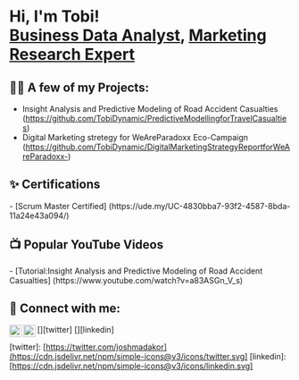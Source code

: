 <h1>Hi, I'm Tobi! <br/><a href="https://github.com/TobiDynamic">Business Data Analyst</a>, <a href="[https://www.linkedin.com/in/adekanmi-oluwatobiloba/]">Marketing Research Expert</a>

<h2>👨‍💻 A few of my Projects:</h2>

  - Insight Analysis and Predictive Modeling of Road Accident Casualties (https://github.com/TobiDynamic/PredictiveModellingforTravelCasualties)
  -  Digital Marketing stretegy for WeAreParadoxx Eco-Campaign (https://github.com/TobiDynamic/DigitalMarketingStrategyReportforWeAreParadoxx-)
    
<h2>✨ Certifications</h2>
- [Scrum Master Certified] (https://ude.my/UC-4830bba7-93f2-4587-8bda-11a24e43a094/)

<h2>📺 Popular YouTube Videos</h2>
- [Tutorial:Insight Analysis and Predictive Modeling of Road Accident Casualties] (https://www.youtube.com/watch?v=a83ASGn_V_s)

<h2> 🤳 Connect with me:</h2>

[<img align="left" alt="JoshMadakor | Twitter" width="22px" src="https://cdn.jsdelivr.net/npm/simple-icons@v3/icons/twitter.svg" />][twitter]
[<img align="left" alt="JoshMadakor | LinkedIn" width="22px" src="https://cdn.jsdelivr.net/npm/simple-icons@v3/icons/linkedin.svg" />][linkedin]

[twitter]: [https://twitter.com/joshmadakor](https://cdn.jsdelivr.net/npm/simple-icons@v3/icons/twitter.svg]
[linkedin]: [https://cdn.jsdelivr.net/npm/simple-icons@v3/icons/linkedin.svg]

<!--
**TobiDynamic/TobiDynamic** is a ✨ _special_ ✨ repository because its `README.md` (this file) appears on your GitHub profile.

Here are some ideas to get you started:

- 🔭 I’m currently working on ...
- 🌱 I’m currently learning ...
- 👯 I’m looking to collaborate on ...
- 🤔 I’m looking for help with ...
- 💬 Ask me about ...
- 📫 How to reach me: ...
- 😄 Pronouns: ...
- ⚡ Fun fact: ...
-->
